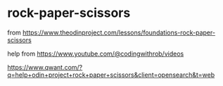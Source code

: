 # rock-paper-scissors

from https://www.theodinproject.com/lessons/foundations-rock-paper-scissors

help from https://www.youtube.com/@codingwithrob/videos

https://www.qwant.com/?q=help+odin+project+rock+paper+scissors&client=opensearch&t=web